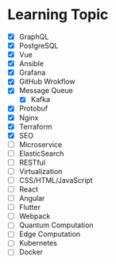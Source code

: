 # Learning Topic

- [x] GraphQL
- [x] PostgreSQL
- [x] Vue
- [x] Ansible
- [x] Grafana
- [x] GitHub Wrokflow
- [x] Message Queue
    - [x] Kafka
- [x] Protobuf
- [x] Nginx
- [x] Terraform
- [x] SEO
- [ ] Microservice
- [ ] ElasticSearch
- [ ] RESTful
- [ ] Virtualization
- [ ] CSS/HTML/JavaScript
- [ ] React
- [ ] Angular
- [ ] Flutter
- [ ] Webpack
- [ ] Quantum Computation
- [ ] Edge Computation
- [ ] Kubernetes
- [ ] Docker
